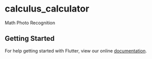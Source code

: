 # calculus_calculator

Math Photo Recognition

## Getting Started

For help getting started with Flutter, view our online
[documentation](https://flutter.io/).
